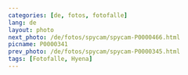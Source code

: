 ```yaml
---
categories: [de, fotos, fotofalle]
lang: de
layout: photo
next_photo: /de/fotos/spycam/spycam-P0000466.html
picname: P0000341
prev_photo: /de/fotos/spycam/spycam-P0000345.html
tags: [Fotofalle, Hyena]
---
```

